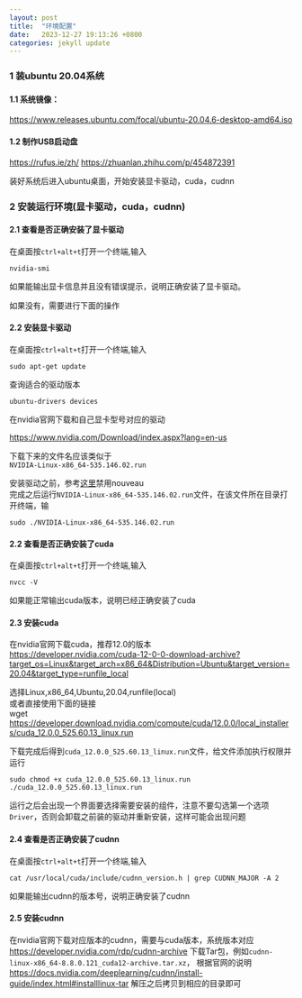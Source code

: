 ```yaml
---
layout: post
title:  "环境配置"
date:   2023-12-27 19:13:26 +0800
categories: jekyll update
---
```


### 1 装ubuntu 20.04系统

#### 1.1 系统镜像：
https://www.releases.ubuntu.com/focal/ubuntu-20.04.6-desktop-amd64.iso

#### 1.2 制作USB启动盘
https://rufus.ie/zh/
https://zhuanlan.zhihu.com/p/454872391

装好系统后进入ubuntu桌面，开始安装显卡驱动，cuda，cudnn   

### 2 安装运行环境(显卡驱动，cuda，cudnn)
#### 2.1 查看是否正确安装了显卡驱动
在桌面按`ctrl+alt+t`打开一个终端,输入   
```
nvidia-smi
```
如果能输出显卡信息并且没有错误提示，说明正确安装了显卡驱动。   

如果没有，需要进行下面的操作  

#### 2.2 安装显卡驱动

在桌面按`ctrl+alt+t`打开一个终端,输入   
```
sudo apt-get update
```
查询适合的驱动版本  
```
ubuntu-drivers devices
```

在nvidia官网下载和自己显卡型号对应的驱动  

https://www.nvidia.com/Download/index.aspx?lang=en-us

下载下来的文件名应该类似于   
`NVIDIA-Linux-x86_64-535.146.02.run`

安装驱动之前，参考[这里](https://blog.csdn.net/ytusdc/article/details/132403852)禁用nouveau  
完成之后运行`NVIDIA-Linux-x86_64-535.146.02.run`文件，在该文件所在目录打开终端，输
```
sudo ./NVIDIA-Linux-x86_64-535.146.02.run
```

#### 2.2 查看是否正确安装了cuda
在桌面按`ctrl+alt+t`打开一个终端,输入   
```
nvcc -V
```
如果能正常输出cuda版本，说明已经正确安装了cuda    

#### 2.3 安装cuda
在nvidia官网下载cuda，推荐12.0的版本   
https://developer.nvidia.com/cuda-12-0-0-download-archive?target_os=Linux&target_arch=x86_64&Distribution=Ubuntu&target_version=20.04&target_type=runfile_local

选择Linux,x86_64,Ubuntu,20.04,runfile(local)   
或者直接使用下面的链接   
wget https://developer.download.nvidia.com/compute/cuda/12.0.0/local_installers/cuda_12.0.0_525.60.13_linux.run

下载完成后得到`cuda_12.0.0_525.60.13_linux.run`文件，给文件添加执行权限并运行   
```
sudo chmod +x cuda_12.0.0_525.60.13_linux.run
./cuda_12.0.0_525.60.13_linux.run
``` 
运行之后会出现一个界面要选择需要安装的组件，注意不要勾选第一个选项`Driver`，否则会卸载之前装的驱动并重新安装，这样可能会出现问题    

#### 2.4 查看是否正确安装了cudnn
在桌面按`ctrl+alt+t`打开一个终端,输入   
```
cat /usr/local/cuda/include/cudnn_version.h | grep CUDNN_MAJOR -A 2
```
如果能输出cudnn的版本号，说明正确安装了cudnn    


#### 2.5 安装cudnn
在nvidia官网下载对应版本的cudnn，需要与cuda版本，系统版本对应    
https://developer.nvidia.com/rdp/cudnn-archive
下载Tar包，例如`cudnn-linux-x86_64-8.8.0.121_cuda12-archive.tar.xz`，
根据官网的说明
https://docs.nvidia.com/deeplearning/cudnn/install-guide/index.html#installlinux-tar
解压之后拷贝到相应的目录即可



